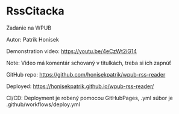 # RssCitacka

Zadanie na WPUB

Autor: Patrik Honisek

Demonstration video: https://youtu.be/4eCzWt2iG14

Note: Video má komentár schovaný v titulkách, treba si ich zapnúť

GitHub repo: https://github.com/honisekpatrik/wpub-rss-reader

Deployed: https://honisekpatrik.github.io/wpub-rss-reader/

CI/CD: Deployment je robený pomocou GitHubPages, .yml súbor je .github/workflows/deploy.yml
